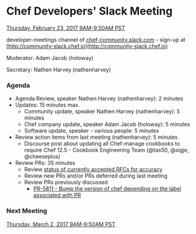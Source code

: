 # Chef Developers' Slack Meeting

[Thursday, February 23, 2017 9AM-9:50AM PST](http://everytimezone.com/#2017-2-23,300,cn3)

developer-meetings channel of [chef-community.slack.com](http://chef-community.slack.com) - sign-up at [http://community-slack.chef.io](http://community-slack.chef.io)

Moderator:  Adam Jacob (holoway)

Secretary:  Nathen Harvey (nathenharvey)

### Agenda
* Agenda Review, speaker Nathen Harvey (nathenharvey): 2 minutes
* Updates: 15 minutes max.
  * Community update, speaker Nathen Harvey (nathenharvey): 5 minutes
  * Chef company update, speaker Adam Jacob (holoway): 5 minutes
  * Software update, speaker - various people: 5 minutes
* Review action items from last meeting (nathenharvey): 5 minutes
  * Discourse post about updating all Chef-manage cookbooks to require Chef 12.5 - Cookbook Engineering Team (@tas50, @sigje, @cheeseplus)
* Review PRs:  35 minutes
  * Review [status of currently accepted RFCs for accuracy](https://chef.github.io/chef-rfc/)
  * Review new PRs and/or PRs deferred during last meeting
  * Review PRs previously discussed
    * [PR-5811 - Bump the version of chef depending on the label associated with PR](https://github.com/chef/chef/pull/5811)

### Next Meeting

[Thursday, March 2, 2017 9AM-9:50AM PST](http://everytimezone.com/#2017-3-2,300,cn3)
